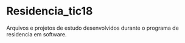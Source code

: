 # Residencia_tic18
Arquivos e projetos de estudo desenvolvidos durante o programa de residencia em software.
